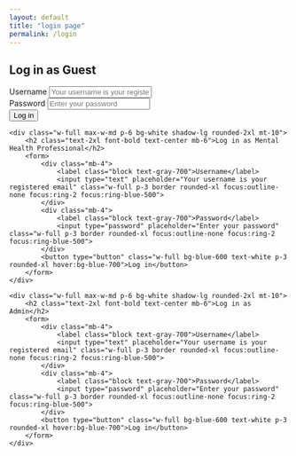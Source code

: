 ```yaml
---
layout: default
title: "login page"
permalink: /login
---
```


<div class="flex flex-col items-center justify-center min-h-screen py-10">
    <div class="w-full max-w-md p-6 bg-white shadow-lg rounded-2xl">
        <h2 class="text-2xl font-bold text-center mb-6">Log in as Guest</h2>
        <form>
            <div class="mb-4">
                <label class="block text-gray-700">Username</label>
                <input type="text" placeholder="Your username is your registered email" class="w-full p-3 border rounded-xl focus:outline-none focus:ring-2 focus:ring-blue-500">
            </div>
            <div class="mb-4">
                <label class="block text-gray-700">Password</label>
                <input type="password" placeholder="Enter your password" class="w-full p-3 border rounded-xl focus:outline-none focus:ring-2 focus:ring-blue-500">
            </div>
            <button type="button" class="w-full bg-blue-600 text-white p-3 rounded-xl hover:bg-blue-700">Log in</button>
        </form>
    </div>

    <div class="w-full max-w-md p-6 bg-white shadow-lg rounded-2xl mt-10">
        <h2 class="text-2xl font-bold text-center mb-6">Log in as Mental Health Professional</h2>
        <form>
            <div class="mb-4">
                <label class="block text-gray-700">Username</label>
                <input type="text" placeholder="Your username is your registered email" class="w-full p-3 border rounded-xl focus:outline-none focus:ring-2 focus:ring-blue-500">
            </div>
            <div class="mb-4">
                <label class="block text-gray-700">Password</label>
                <input type="password" placeholder="Enter your password" class="w-full p-3 border rounded-xl focus:outline-none focus:ring-2 focus:ring-blue-500">
            </div>
            <button type="button" class="w-full bg-blue-600 text-white p-3 rounded-xl hover:bg-blue-700">Log in</button>
        </form>
    </div>

    <div class="w-full max-w-md p-6 bg-white shadow-lg rounded-2xl mt-10">
        <h2 class="text-2xl font-bold text-center mb-6">Log in as Admin</h2>
        <form>
            <div class="mb-4">
                <label class="block text-gray-700">Username</label>
                <input type="text" placeholder="Your username is your registered email" class="w-full p-3 border rounded-xl focus:outline-none focus:ring-2 focus:ring-blue-500">
            </div>
            <div class="mb-4">
                <label class="block text-gray-700">Password</label>
                <input type="password" placeholder="Enter your password" class="w-full p-3 border rounded-xl focus:outline-none focus:ring-2 focus:ring-blue-500">
            </div>
            <button type="button" class="w-full bg-blue-600 text-white p-3 rounded-xl hover:bg-blue-700">Log in</button>
        </form>
    </div>
</div>
